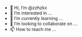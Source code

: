 - 👋 Hi, I’m @zzhzkx
- 👀 I’m interested in ...
- 🌱 I’m currently learning ...
- 💞️ I’m looking to collaborate on ...
- 📫 How to reach me ...

<!---
zzhzkx/zzhzkx is a ✨ special ✨ repository because its `README.md` (this file) appears on your GitHub profile.
You can click the Preview link to take a look at your changes.
--->
